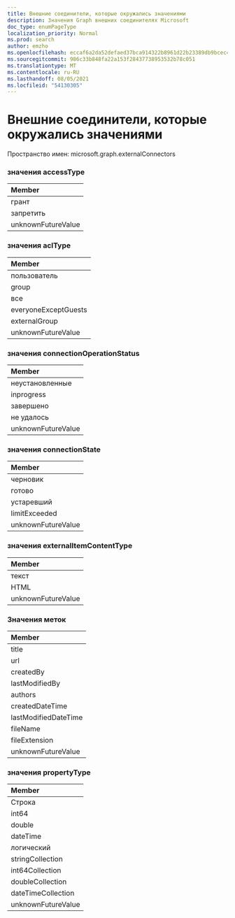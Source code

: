 ```yaml
---
title: Внешние соединители, которые окружались значениями
description: Значения Graph внешних соединителях Microsoft
doc_type: enumPageType
localization_priority: Normal
ms.prod: search
author: emzho
ms.openlocfilehash: eccaf6a2da52defaed37bca914322b8961d22b23389db9bcec4c85dbc5ef0560
ms.sourcegitcommit: 986c33b848fa22a153f28437738953532b78c051
ms.translationtype: MT
ms.contentlocale: ru-RU
ms.lasthandoff: 08/05/2021
ms.locfileid: "54130305"
---
```

# <a name="external-connectors-enum-values"></a>Внешние соединители, которые окружались значениями

Пространство имен: microsoft.graph.externalConnectors

### <a name="accesstype-values"></a>значения accessType

| Member
|:--------------
| грант
| запретить
| unknownFutureValue

### <a name="acltype-values"></a>значения aclType

| Member
|:--------------
| пользователь
| group
| все
| everyoneExceptGuests
| externalGroup
| unknownFutureValue


### <a name="connectionoperationstatus-values"></a>значения connectionOperationStatus

| Member
|:--------------
| неустановленные
| inprogress
| завершено
| не удалось
| unknownFutureValue

### <a name="connectionstate-values"></a>значения connectionState

|Member
|:--------------
| черновик
| готово
| устаревший
| limitExceeded
| unknownFutureValue

### <a name="externalitemcontenttype-values"></a>значения externalItemContentType

| Member
|:--------------
| текст
| HTML
| unknownFutureValue

### <a name="label-values"></a>Значения меток

| Member
|:--------------
| title
| url
| createdBy
| lastModifiedBy
| authors
| createdDateTime
| lastModifiedDateTime
| fileName
| fileExtension
| unknownFutureValue

### <a name="propertytype-values"></a>значения propertyType

| Member
|:--------------
| Строка
| int64
| double
| dateTime
| логический
| stringCollection
| int64Collection
| doubleCollection
| dateTimeCollection
| unknownFutureValue

<!--
{
  "type": "#page.annotation",
  "namespace": "microsoft.graph.externalConnectors"
}
-->


